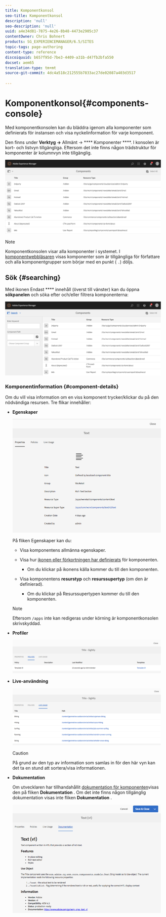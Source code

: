 ```yaml
---
title: Komponentkonsol
seo-title: Komponentkonsol
description: 'null'
seo-description: 'null'
uuid: a4e34d81-7875-4e26-8b48-4473e2905c37
contentOwner: Chris Bohnert
products: SG_EXPERIENCEMANAGER/6.5/SITES
topic-tags: page-authoring
content-type: reference
discoiquuid: b657f95d-7be3-4409-a31b-d47fb2bfa550
docset: aem65
translation-type: tm+mt
source-git-commit: 4dc4a518c212555b7833ac27de02087a403d3517

---
```



# Komponentkonsol{#components-console}

Med komponentkonsolen kan du bläddra igenom alla komponenter som definierats för instansen och visa nyckelinformation för varje komponent.

Den finns under **Verktyg ->** Allmänt -> **** Komponenter ****. I konsolen är kort- och listvyn tillgängliga. Eftersom det inte finns någon trädstruktur för komponenter är kolumnvyn inte tillgänglig.

![screen-shot_2019-03-05at113145](assets/screen-shot_2019-03-05at113145.png)

>[!NOTE]
>
>Komponentkonsolen visar alla komponenter i systemet. I [komponentwebbläsaren](/help/sites-authoring/author-environment-tools.md#components-browser) visas komponenter som är tillgängliga för författare och alla komponentgrupper som börjar med en punkt ( `.`) döljs.

## Sök {#searching}

Med ikonen Endast **** innehåll (överst till vänster) kan du öppna **sökpanelen** och söka efter och/eller filtrera komponenterna:

![screen-shot_2019-03-05at113251](assets/screen-shot_2019-03-05at113251.png)

### Komponentinformation {#component-details}

Om du vill visa information om en viss komponent trycker/klickar du på den nödvändiga resursen. Tre flikar innehåller:

* **Egenskaper**

   ![screen_shot_2018-03-27at165847](assets/screen_shot_2018-03-27at165847.png)

   På fliken Egenskaper kan du:

   * Visa komponentens allmänna egenskaper.
   * Visa hur [ikonen eller förkortningen har definierats](/help/sites-developing/components-basics.md#component-icon-in-touch-ui) för komponenten.

      * Om du klickar på ikonens källa kommer du till den komponenten.
   * Visa komponentens **resurstyp** och **resurssupertyp** (om den är definierad).

      * Om du klickar på Resurssupertypen kommer du till den komponenten.
   >[!NOTE]
   >
   >Eftersom `/apps` inte kan redigeras under körning är komponentkonsolen skrivskyddad.

* **Profiler**

   ![chlimage_1-169](assets/chlimage_1-169.png)

* **Live-användning**

   ![chlimage_1-170](assets/chlimage_1-170.png)

   >[!CAUTION]
   >
   >På grund av den typ av information som samlas in för den här vyn kan det ta en stund att sortera/visa informationen.

* **Dokumentation**

   Om utvecklaren har tillhandahållit [dokumentation för komponenten](/help/sites-developing/developing-components.md#documenting-your-component)visas den på fliken **Dokumentation** . Om det inte finns någon tillgänglig dokumentation visas inte fliken **Dokumentation** .

   ![chlimage_1-171](assets/chlimage_1-171.png)

